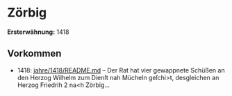 # Zörbig

**Ersterwähnung:** 1418

## Vorkommen
- 1418: [jahre/1418/README.md](../jahre/1418/README.md) – Der Rat hat vier gewappnete Schüßen an den Herzog
Wilhelm zum Dienſt nah Mücheln geſchi>t, desgleichen
an Herzog Friedrih 2 na<h Zörbig...
